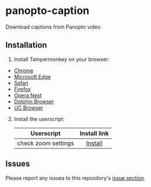 # panopto-caption

Download captions from Panopto video

## Installation

1. Install Tampermonkey on your browser:
  * [Chrome](https://www.tampermonkey.net/?ext=dhdg&browser=chrome)
  * [Microsoft Edge](https://www.tampermonkey.net/?ext=dhdg&browser=edge)
  * [Safari](https://www.tampermonkey.net/?ext=dhdg&browser=safari)
  * [Firefox](https://www.tampermonkey.net/?ext=dhdg&browser=firefox)
  * [Opera Next](https://www.tampermonkey.net/?ext=dhdg&browser=opera)
  * [Dolphin Browser](https://www.tampermonkey.net/?ext=dhdg&browser=dolphin)
  * [UC Browser](https://www.tampermonkey.net/?ext=dhdg&browser=ucweb)  

2. Install the userscript:

	| Userscript       | Install link |
	|------------------|:------------:|
	| check zoom settings | [Install](https://github.com/BlazerYoo/panopto-caption/raw/main/caption.user.js) |

## Issues

Please report any issues to this repository's [issue section](https://github.com/BlazerYoo/panopto-caption/issues).
